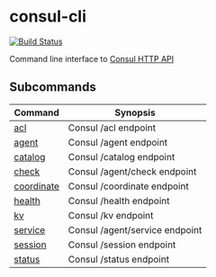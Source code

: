 # consul-cli

[![Build Status](https://travis-ci.org/mantl/consul-cli.svg)](https://travis-ci.org/mantl/consul-cli)

Command line interface to [Consul HTTP API](https://consul.io/docs/agent/http.html)

## Subcommands

| Command | Synopsis |
| ------- | -------- |
| [acl](https://github.com/CiscoCloud/consul-cli/wiki/ACL) | Consul /acl endpoint
| [agent](https://github.com/CiscoCloud/consul-cli/wiki/Agent) | Consul /agent endpoint
| [catalog](https://github.com/CiscoCloud/consul-cli/wiki/Agent) | Consul /catalog endpoint
| [check](https://github.com/CiscoCloud/consul-cli/wiki/Check) | Consul /agent/check endpoint
| [coordinate](https://github.com/CiscoCloud/consul-cli/wiki/Coordinate) | Consul /coordinate endpoint
| [health](https://github.com/CiscoCloud/consul-cli/wiki/Health) | Consul /health endpoint
| [kv](https://github.com/CiscoCloud/consul-cli/wiki/KV) | Consul /kv endpoint
| [service](https://github.com/CiscoCloud/consul-cli/wiki/Service) | Consul /agent/service endpoint
| [session](https://github.com/CiscoCloud/consul-cli/wiki/Session) | Consul /session endpoint
| [status](https://github.com/CiscoCloud/consul-cli/wiki/Status) | Consul /status endpoint
